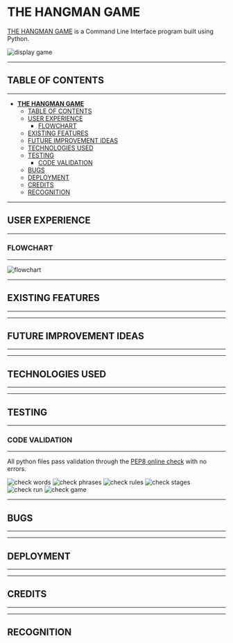 # **THE HANGMAN GAME**
[THE HANGMAN GAME](https://dashboard.heroku.com/apps/hangman-gam3) is a Command Line Interface program built using Python.

![display game](/readme_images/display.png)

---
## TABLE OF CONTENTS
---

<!-- TOC -->

- [**THE HANGMAN GAME**](#the-hangman-game)
    - [TABLE OF CONTENTS](#table-of-contents)
    - [USER EXPERIENCE](#user-experience)
        - [FLOWCHART](#flowchart)
    - [EXISTING FEATURES](#existing-features)
    - [FUTURE IMPROVEMENT IDEAS](#future-improvement-ideas)
    - [TECHNOLOGIES USED](#technologies-used)
    - [TESTING](#testing)
        - [CODE VALIDATION](#code-validation)
    - [BUGS](#bugs)
    - [DEPLOYMENT](#deployment)
    - [CREDITS](#credits)
    - [RECOGNITION](#recognition)

<!-- /TOC -->

---
## USER EXPERIENCE
---

### FLOWCHART
---

![flowchart](/readme_images/flowchart.png)

---
## EXISTING FEATURES
---

---
## FUTURE IMPROVEMENT IDEAS
---

---
## TECHNOLOGIES USED
---

---
## TESTING
---

### CODE VALIDATION
---

All python files pass validation through the [PEP8 online check](http://pep8online.com/) with no errors.

![check words](/readme_images/check_words.png)
![check phrases](/readme_images/check_phrases.png)
![check rules](/readme_images/check_rules.png)
![check stages](/readme_images/check_stages.png)
![check run](/readme_images/check_run.png)
![check game](/readme_images/check_game.png)

---
## BUGS
---

---
## DEPLOYMENT
---

---
## CREDITS
---

---
## RECOGNITION